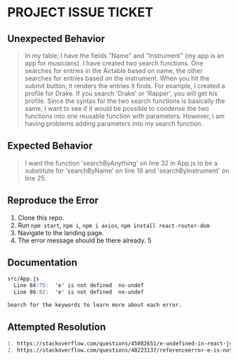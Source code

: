 # PROJECT ISSUE TICKET

## Unexpected Behavior

> In my table, I have the fields "Name" and "Instrument" (my app is an app for musicians). I have created two search functions. One searches for entries in the Airtable based on name, the other searches for entries based on the instrument. When you hit the submit button, it renders the entries it finds. For example, I created a profile for Drake. If you search 'Drake' or 'Rapper', you will get his profile. Since the syntax for the two search functions is basically the same, I want to see if it would be possible to condense the two functions into one reusable function with parameters. However, I am having problems adding parameters into my search function.

## Expected Behavior

> I want the function 'searchByAnything' on line 32 in App.js to be a substitute for 'searchByName' on line 19 and 'searchByInstrument' on line 25.

## Reproduce the Error

> 
1. Clone this repo.
2. Run `npm start`, `npm i`, `npm i axios`, `npm install react-router-dom`
3. Navigate to the landing page.
4. The error message should be there already.
5

## Documentation


```md
src/App.js
  Line 84:75:  'e' is not defined  no-undef
  Line 86:82:  'e' is not defined  no-undef

Search for the keywords to learn more about each error.
```

## Attempted Resolution


```md
1. https://stackoverflow.com/questions/45082651/e-undefined-in-react-js-component
2. https://stackoverflow.com/questions/40223137/referenceerror-e-is-not-defined-in-react-app
```